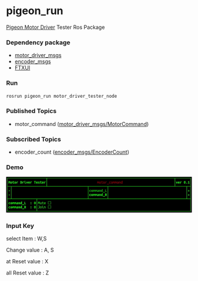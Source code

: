 # pigeon_run

[Pigeon Motor Driver](https://github.com/PigeonSensei/pigeon_motor_driver) Tester Ros Package

### Dependency package

- [motor_driver_msgs](https://github.com/PigeonSensei/pigeon_motor_driver/tree/master/motor_driver_msgs)
- [encoder_msgs](https://github.com/PigeonSensei/pigeon_encoder_driver/tree/master/encoder_msgs)
- [FTXUI](https://github.com/ArthurSonzogni/FTXUI)

### Run

```bash
rosrun pigeon_run motor_driver_tester_node
```

### Published Topics

- motor_command ([motor_driver_msgs/MotorCommand](https://github.com/PigeonSensei/pigeon_motor_driver/blob/master/motor_driver_msgs/msg/MotorCommand.msg))

### Subscribed Topics

- encoder_count ([encoder_msgs/EncoderCount](https://github.com/PigeonSensei/pigeon_encoder_driver/blob/master/encoder_msgs/msg/EncoderCount.msg))


### Demo

![motor_driver_tester_deme](./demo/demo.gif)

### Input Key

select Item : W,S

Change value : A, S

at Reset value : X

all Reset value : Z

